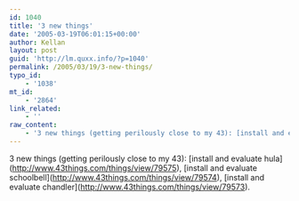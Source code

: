 ```yaml
---
id: 1040
title: '3 new things'
date: '2005-03-19T06:01:15+00:00'
author: Kellan
layout: post
guid: 'http://lm.quxx.info/?p=1040'
permalink: /2005/03/19/3-new-things/
typo_id:
    - '1038'
mt_id:
    - '2864'
link_related:
    - ''
raw_content:
    - '3 new things (getting perilously close to my 43): [install and evaluate hula](http://www.43things.com/things/view/79575), [install and evaluate schoolbell](http://www.43things.com/things/view/79574), [install and evaluate chandler](http://www.43things.com/things/view/79573).'
---
```


3 new things (getting perilously close to my 43): \[install and evaluate hula\](http://www.43things.com/things/view/79575), \[install and evaluate schoolbell\](http://www.43things.com/things/view/79574), \[install and evaluate chandler\](http://www.43things.com/things/view/79573).